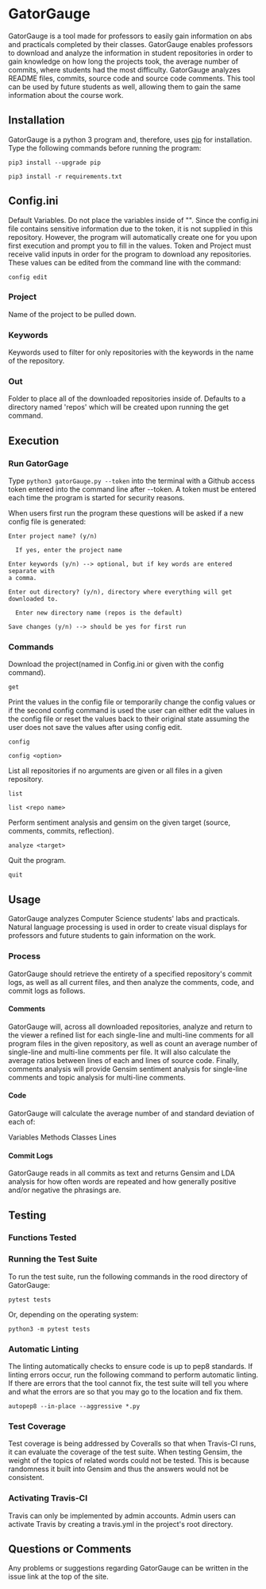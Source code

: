 # GatorGauge

GatorGauge is a tool made for professors to easily gain information on
abs and practicals completed by their classes. GatorGauge enables professors
to download and analyze the information in student repositories in order to
gain knowledge on how long the projects took, the average number of commits,
where students had the most difficulty. GatorGauge analyzes README files,
commits, source code and source code comments. This tool can be used by
future students as well, allowing them to gain the same information about
the course work.

## Installation

GatorGauge is a python 3 program and, therefore, uses
[pip](https://pip.pypa.io/en/stable/installing/) for installation. Type the
following commands before running the program:

```
pip3 install --upgrade pip

```

```
pip3 install -r requirements.txt
```

## Config.ini

Default Variables. Do not place the variables inside of "".
Since the config.ini file contains sensitive information due to the token,
it is not supplied in this repository. However, the program will automatically
create one for you upon first execution and prompt you to fill in the values.
Token and Project must receive valid inputs in order for the program to download
any repositories. These values can be edited from the command line with the command:

```
config edit
```

### Project

Name of the project to be pulled down.

### Keywords

Keywords used to filter for only repositories with the keywords in the name of
the repository.

### Out

Folder to place all of the downloaded repositories inside of. Defaults to
a directory named 'repos' which will be created upon running the get command.

## Execution

### Run GatorGage

Type ```python3 gatorGauge.py --token``` into the terminal with a Github access
token entered into the command line after --token. A token must be entered each
time the program is started for security reasons.

When users first run the program these questions will be asked if a new config
file is generated:

```
Enter project name? (y/n)

  If yes, enter the project name
  
Enter keywords (y/n) --> optional, but if key words are entered separate with
a comma.

Enter out directory? (y/n), directory where everything will get downloaded to.

  Enter new directory name (repos is the default)
  
Save changes (y/n) --> should be yes for first run
```

### Commands

Download the project(named in Config.ini or given with the config command).

```
get
```

Print the values in the config file or temporarily change the config values or if
the second config command is used the user can either edit the values in the config
file or reset the values back to their original state assuming the user does not
save the values after using config edit.

```
config
```

```
config <option>
```

List all repositories if no arguments are given or all files in a given repository.

```
list
```

```
list <repo name>
```

Perform sentiment analysis and gensim on the given target (source, comments, commits,
reflection).

```
analyze <target>
```

Quit the program.

```
quit
```

## Usage

GatorGauge analyzes Computer Science students' labs and practicals. Natural
language processing is used in order to create visual displays for professors
and future students to gain information on the work.

### Process

GatorGauge should retrieve the entirety of a specified repository's commit logs,
as well as all current files, and then analyze the comments, code, and commit
logs as follows.

#### Comments

GatorGauge will, across all downloaded repositories, analyze and return to the
viewer a refined list for each single-line and multi-line comments for all
program files in the given repository, as well as count an average number of
single-line and multi-line comments per file. It will also calculate the average
ratios between lines of each and lines of source code.
Finally, comments analysis will provide Gensim sentiment analysis for
single-line comments and topic analysis for multi-line comments.

#### Code

GatorGauge will calculate the average number of and standard deviation of each
of:

Variables
Methods
Classes
Lines

#### Commit Logs

GatorGauge reads in all commits as text and returns Gensim and LDA analysis for
how often words are repeated and how generally positive and/or negative the
phrasings are.

## Testing

### Functions Tested

### Running the Test Suite

To run the test suite, run the following commands in the rood directory of
GatorGauge:

```
pytest tests
```

Or, depending on the operating system:

```
python3 -m pytest tests
```

### Automatic Linting

The linting automatically checks to ensure code is up to pep8 standards. If
linting errors occur, run the following command to perform automatic linting. If
there are errors that the tool cannot fix, the test suite will tell you where
and what the errors are so that you may go to the location and fix them.

```
autopep8 --in-place --aggressive *.py
```

### Test Coverage

Test coverage is being addressed by Coveralls so that when Travis-CI runs, it can
evaluate the coverage of the test suite. When testing Gensim, the weight of the
topics of related words could not be tested. This is because randomness it built
into Gensim and thus the answers would not be consistent.

### Activating Travis-CI

Travis can only be implemented by admin accounts. Admin users can activate Travis
by creating a travis.yml in the project's root
directory.

## Questions or Comments

Any problems or suggestions regarding GatorGauge can be written in the issue
link at the top of the site.

